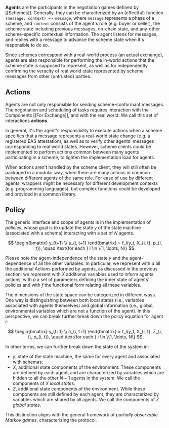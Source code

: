 **Agents** are the participants in the negotiation games defined by [[Schemes]]. Generally, they can be characterized by an (effectful) function `(message, context) => message`, where `message` represents a phase of a scheme, and `context` consists of the agent's role (e.g. buyer or seller), the scheme state including previous messages, on-chain state, and any-other scheme-specific contextual information. The agent listens for messages, and replies with a message to advance the scheme state when it's responsible to do so. 

Since schemes correspond with a real-world process (an actual exchange), agents are also responsible for performing the in-world actions that the scheme state is supposed to represent, as well as for independently confirming the veracity of real world state represented by scheme messages from other (untrusted) parties.

## Actions

Agents are not only responsible for sending scheme-conformant messages. The negotiation and scheduling of tasks requires interaction with the Components [[For Exchange]], and with the real world. We call this set of interactions **actions**. 

In general, it's the agent's responsibility to execute actions when a scheme specifies that a message represents a real-world state change (e.g. a registered EAS attestation), as well as to verify other agents' messages corresponding to real world states. However, scheme clients could be implemented to perform actions common between many agents participating in a scheme, to lighten the implementation load for agents.

When actions aren't handled by the scheme client, they will still often be packaged in a modular way, when there are many actions in common between different agents of the same role. For ease of use by different agents, wrappers might be necessary for different development contexts (e.g. programming languages), but complex functions could be developed and provided in a common library.
## Policy

The generic interface and scope of agents is in the implementation of *policies*, whose goal is to update the state $y$ of the state machine (associated with a schema) interacting with a set of $N$ agents.

$$
\begin{bmatrix}
y_{t+1} \\
a_{i, t+1}
\end{bmatrix}
= f_i(y_t, X_{i, t}, p_{i, t}), \quad \text{for each } i \in \{1, \ldots, N\}
$$

Please note the agent-independence of the state $y$ and the agent-dependence of all the other variables. In particular, we represent with $a$ all the additional Actions performed by agents, as discussed in the previous section; we represent with $X$ additional variables used to inform agents actions, with $p$ a set of parameters defining the inner state of agents' policies and with $f$ the functional form relating all these variables. 

The dimensions of the state space can be categorized in different ways. One way is distinguishing between both local states (i.e., variables associated with agents themselves) and global information (i.e., global, environmental variables which are not a function of the agent). In this perspective, we can break further break down the policy equation for agent $i$:

$$
\begin{bmatrix}
y_{t+1} \\
a_{i, t+1}
\end{bmatrix}
= f_i(y_t, X_{i, t}, Z_{i, t}, p_{i, t}), \quad \text{for each } i \in \{1, \ldots, N\}
$$

In other terms, we can further break down the state of the system in:

- $y$, state of the state machine, the same for every agent and associated with schemas;
- $X$, additional state components of the environment. These components are defined by each agent, and are characterized by variables which are hidden to all the other $N-1$ agents in the system. We call the components of $X$ *local states*.
- $Z$, additional state components of the environment. While these components are still defined by each agent, they are characterized by variables which are shared by all agents. We call the components of $Z$ *global states*.

This distinction aligns with the general framework of *partially observable Markov games*, characterizing the protocol.
